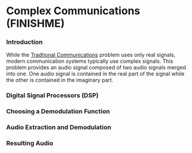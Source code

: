# Complex Communications (FINISHME)
### Introduction
While the [Tradtional Communications](https://github.com/QueenSophiaLo/MATLAB-Circuits-Projects/tree/main/Frequency%20Analysis%20and%20Filtering/Traditional%20Communications) problem  uses only real signals, modern communication systems typically use complex signals. This problem provides an audio signal composed of two audio signals merged into one. One audio signal is contained in the real part of the signal while the other is contained in the imaginary part.

### Digital Signal Processors (DSP)

### Choosing a Demodulation Function

### Audio Extraction and Demodulation

### Resulting Audio
